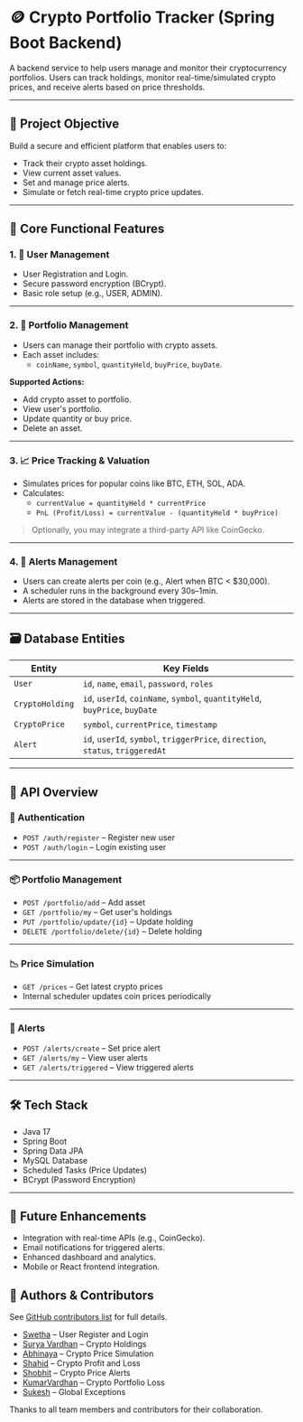 # 🪙 Crypto Portfolio Tracker (Spring Boot Backend)

A backend service to help users manage and monitor their cryptocurrency portfolios. Users can track holdings, monitor real-time/simulated crypto prices, and receive alerts based on price thresholds.

---

## 📌 Project Objective

Build a secure and efficient platform that enables users to:

- Track their crypto asset holdings.
- View current asset values.
- Set and manage price alerts.
- Simulate or fetch real-time crypto price updates.

---

## 🧩 Core Functional Features

### 1. 👤 User Management

- User Registration and Login.
- Secure password encryption (BCrypt).
- Basic role setup (e.g., USER, ADMIN).


---

### 2. 💼 Portfolio Management

- Users can manage their portfolio with crypto assets.
- Each asset includes:
  - `coinName`, `symbol`, `quantityHeld`, `buyPrice`, `buyDate`.

**Supported Actions:**

- Add crypto asset to portfolio.
- View user's portfolio.
- Update quantity or buy price.
- Delete an asset.

---

### 3. 📈 Price Tracking & Valuation

- Simulates prices for popular coins like BTC, ETH, SOL, ADA.
- Calculates:
  - `currentValue = quantityHeld * currentPrice`
  - `PnL (Profit/Loss) = currentValue - (quantityHeld * buyPrice)`

> Optionally, you may integrate a third-party API like CoinGecko.

---

### 4. 🚨 Alerts Management

- Users can create alerts per coin (e.g., Alert when BTC < $30,000).
- A scheduler runs in the background every 30s–1min.
- Alerts are stored in the database when triggered.

---

## 🗃️ Database Entities

| Entity          | Key Fields                                                                 |
|-----------------|------------------------------------------------------------------------------|
| `User`          | `id`, `name`, `email`, `password`, `roles`                                  |
| `CryptoHolding` | `id`, `userId`, `coinName`, `symbol`, `quantityHeld`, `buyPrice`, `buyDate` |
| `CryptoPrice`   | `symbol`, `currentPrice`, `timestamp`                                       |
| `Alert`         | `id`, `userId`, `symbol`, `triggerPrice`, `direction`, `status`, `triggeredAt`|

---

## 🔁 API Overview

### 🧾 Authentication

- `POST /auth/register` – Register new user  
- `POST /auth/login` – Login existing user  

---

### 📦 Portfolio Management

- `POST /portfolio/add` – Add asset  
- `GET /portfolio/my` – Get user's holdings  
- `PUT /portfolio/update/{id}` – Update holding  
- `DELETE /portfolio/delete/{id}` – Delete holding  

---

### 📉 Price Simulation

- `GET /prices` – Get latest crypto prices  
- Internal scheduler updates coin prices periodically  

---

### 📢 Alerts

- `POST /alerts/create` – Set price alert  
- `GET /alerts/my` – View user alerts  
- `GET /alerts/triggered` – View triggered alerts  

---

## 🛠️ Tech Stack

- Java 17
- Spring Boot
- Spring Data JPA
- MySQL Database
- Scheduled Tasks (Price Updates)
- BCrypt (Password Encryption)

---

## 🚀 Future Enhancements

- Integration with real-time APIs (e.g., CoinGecko).
- Email notifications for triggered alerts.
- Enhanced dashboard and analytics.
- Mobile or React frontend integration.

## 👥 Authors & Contributors

See [GitHub contributors list](../../contributors) for full details.

- [Swetha](https://github.com/SwethaJayasankar) – User Register and Login 
- [Surya Vardhan](https://github.com/KillerVardhan8) – Crypto Holdings  
- [Abhinaya](https://github.com/Konduru12) – Crypto Price Simulation  
- [Shahid](https://github.com/Ss0556) – Crypto Profit and Loss  
- [Shobhit](https://github.com/sk7001) – Crypto Price Alerts  
- [KumarVardhan](https://github.com/kumarvardhan-0) – Crypto Portfolio Loss  
- [Sukesh](https://github.com/Sukesh03) – Global Exceptions  

Thanks to all team members and contributors for their collaboration.

